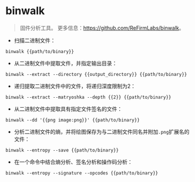 # binwalk

> 固件分析工具。
> 更多信息：<https://github.com/ReFirmLabs/binwalk>。

- 扫描二进制文件：

`binwalk {{path/to/binary}}`

- 从二进制文件中提取文件，并指定输出目录：

`binwalk --extract --directory {{output_directory}} {{path/to/binary}}`

- 递归提取二进制文件中的文件，将递归深度限制为2：

`binwalk --extract --matryoshka --depth {{2}} {{path/to/binary}}`

- 从二进制文件中提取具有指定文件签名的文件：

`binwalk --dd '{{png image:png}}' {{path/to/binary}}`

- 分析二进制文件的熵，并将绘图保存为与二进制文件同名并附加`.png`扩展名的文件：

`binwalk --entropy --save {{path/to/binary}}`

- 在一个命令中结合熵分析、签名分析和操作码分析：

`binwalk --entropy --signature --opcodes {{path/to/binary}}`